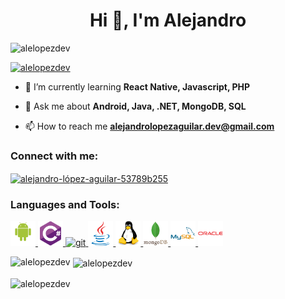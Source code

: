 <h1 align="center">Hi 👋, I'm Alejandro</h1>
<p align="left"> <img src="https://komarev.com/ghpvc/?username=alelopezdev&label=Profile%20views&color=0056d6&style=flat" alt="alelopezdev" /> </p>

<p align="left"> <a href="https://github.com/ryo-ma/github-profile-trophy"><img src="https://github-profile-trophy.vercel.app/?username=alelopezdev" alt="alelopezdev" /></a> </p>

- 🌱 I’m currently learning **React Native, Javascript, PHP**

- 💬 Ask me about **Android, Java, .NET, MongoDB, SQL**

- 📫 How to reach me **alejandrolopezaguilar.dev@gmail.com**

<h3 align="left">Connect with me:</h3>
<p align="left">
<a href="https://linkedin.com/in/alejandro-lópez-aguilar-53789b255" target="blank"><img align="center" src="https://raw.githubusercontent.com/rahuldkjain/github-profile-readme-generator/master/src/images/icons/Social/linked-in-alt.svg" alt="alejandro-lópez-aguilar-53789b255" height="30" width="40" /></a>
</p>

<h3 align="left">Languages and Tools:</h3>
<p align="left"> <a href="https://developer.android.com" target="_blank" rel="noreferrer"> <img src="https://raw.githubusercontent.com/devicons/devicon/master/icons/android/android-original-wordmark.svg" alt="android" width="40" height="40"/> </a> <a href="https://www.w3schools.com/cs/" target="_blank" rel="noreferrer"> <img src="https://raw.githubusercontent.com/devicons/devicon/master/icons/csharp/csharp-original.svg" alt="csharp" width="40" height="40"/> </a> <a href="https://git-scm.com/" target="_blank" rel="noreferrer"> <img src="https://www.vectorlogo.zone/logos/git-scm/git-scm-icon.svg" alt="git" width="40" height="40"/> </a> <a href="https://www.java.com" target="_blank" rel="noreferrer"> <img src="https://raw.githubusercontent.com/devicons/devicon/master/icons/java/java-original.svg" alt="java" width="40" height="40"/> </a> <a href="https://www.linux.org/" target="_blank" rel="noreferrer"> <img src="https://raw.githubusercontent.com/devicons/devicon/master/icons/linux/linux-original.svg" alt="linux" width="40" height="40"/> </a> <a href="https://www.mongodb.com/" target="_blank" rel="noreferrer"> <img src="https://raw.githubusercontent.com/devicons/devicon/master/icons/mongodb/mongodb-original-wordmark.svg" alt="mongodb" width="40" height="40"/> </a> <a href="https://www.mysql.com/" target="_blank" rel="noreferrer"> <img src="https://raw.githubusercontent.com/devicons/devicon/master/icons/mysql/mysql-original-wordmark.svg" alt="mysql" width="40" height="40"/> </a> <a href="https://www.oracle.com/" target="_blank" rel="noreferrer"> <img src="https://raw.githubusercontent.com/devicons/devicon/master/icons/oracle/oracle-original.svg" alt="oracle" width="40" height="40"/> </a> </p>

<p><img align="left" src="https://github-readme-stats.vercel.app/api/top-langs?username=alelopezdev&show_icons=true&theme=dark&locale=en&layout=compact" alt="alelopezdev" /></p>

<p>&nbsp;<img align="center" src="https://github-readme-stats.vercel.app/api?username=alelopezdev&show_icons=true&theme=dark&locale=en" alt="alelopezdev" /></p>

<p><img align="center" src="https://github-readme-streak-stats.herokuapp.com/?user=alelopezdev&theme=dark" alt="alelopezdev" /></p>
